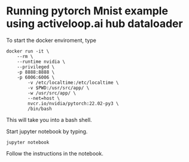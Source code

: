 # Running pytorch Mnist example using activeloop.ai hub dataloader

To start the docker enviroment, type

```
docker run -it \
    --rm \
    --runtime nvidia \
    --privileged \
    -p 8888:8888 \
    -p 6006:6006 \
        -v /etc/localtime:/etc/localtime \
        -v $PWD:/usr/src/app/ \
        -w /usr/src/app/ \
        --net=host \
        nvcr.io/nvidia/pytorch:22.02-py3 \
        /bin/bash 
```

This will take you into a bash shell.

Start jupyter notebook by typing.

```
jupyter notebook
```

Follow the instructions in the notebook.
